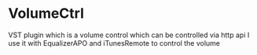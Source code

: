 # VolumeCtrl
VST plugin which is a volume control which can be controlled via http api
I use it with EqualizerAPO and iTunesRemote to control the volume
